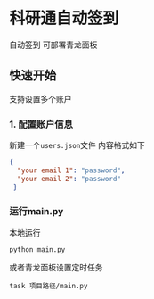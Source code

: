 

# 科研通自动签到

自动签到 可部署青龙面板

 
## 快速开始
支持设置多个账户

### 1. 配置账户信息

新建一个`users.json`文件 内容格式如下
``` json
{
  "your email 1": "password",
  "your email 2": "password"
 }
```
### 运行main.py
本地运行
```
python main.py
```
或者青龙面板设置定时任务
```
task 项目路径/main.py
```

